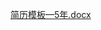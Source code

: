 
[简历模板—5年.docx](https://www.yuque.com/attachments/yuque/0/2024/docx/5378072/1716303840692-96c853a7-6704-46ec-b9a3-4047faf5765f.docx)
